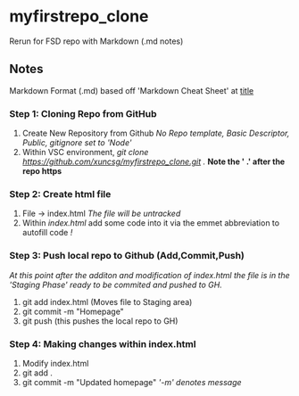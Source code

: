 # myfirstrepo_clone
Rerun for FSD repo with Markdown (.md notes)

## Notes
Markdown Format (.md) based off 'Markdown Cheat Sheet' at [title](https://www.markdownguide.org/cheat-sheet/)

### Step 1: Cloning Repo from GitHub
1. Create New Repository from Github 
*No Repo template, Basic Descriptor, Public, gitignore set to 'Node'*
2. Within VSC environment, *git clone https://github.com/xuncsg/myfirstrepo_clone.git .* **Note the ' .' after the repo https**

### Step 2: Create html file 
1. File -> index.html
*The file will be untracked*
2. Within *index.html* add some code into it via the emmet abbreviation to autofill code *!*

### Step 3: Push local repo to Github (Add,Commit,Push)
*At this point after the additon and modification of index.html the file is in the 'Staging Phase' ready to be commited and pushed to GH.*
1. git add index.html (Moves file to Staging area)
2. git commit -m "Homepage"
3. git push (this pushes the local repo to GH)

### Step 4: Making changes within index.html 
1. Modify index.html 
2. git add .
3. git commit -m "Updated homepage" *'-m' denotes message*